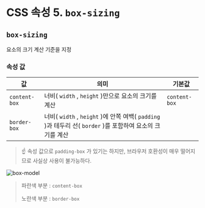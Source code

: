 # CSS 속성 5. `box-sizing`

## `box-sizing`

요소의 크기 계산 기준을 지정

### 속성 값

| 값            | 의미                                                         | 기본값        |
| ------------- | ------------------------------------------------------------ | ------------- |
| `content-box` | 너비( `width` , `height` )만으로 요소의 크기를 계산          | `content-box` |
| `border-box`  | 너비( `width` , `height` )에 안쪽 여백( `padding` )과 테두리 선( `border` )를 포함하여 요소의 크기를 계산 |               |

> ☝️ 속성 값으로 `padding-box` 가 있기는 하지만, 브라우저 호환성이 매우 떨어지므로 사실상 사용이 불가능하다.

![box-model](images/box-model.png)

> 파란색 부분 : `content-box`
>
> 노란색 부분 : `border-box`


